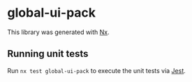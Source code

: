 # global-ui-pack

This library was generated with [Nx](https://nx.dev).

## Running unit tests

Run `nx test global-ui-pack` to execute the unit tests via [Jest](https://jestjs.io).
